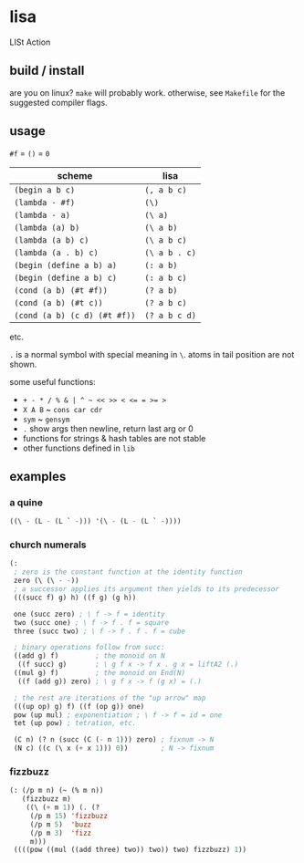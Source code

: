 # lisa
LISt Action

## build / install
are you on linux? `make` will probably work. otherwise, see
`Makefile` for the suggested compiler flags.

## usage

`#f` = `()` = `0`

| scheme                     | lisa        |
|----------------------------|-------------|
|`(begin a b c)`             |`(, a b c)`  |
|`(lambda - #f)`             |`(\)`        |
|`(lambda - a)`              |`(\ a)`      |
|`(lambda (a) b)`            |`(\ a b)`    |
|`(lambda (a b) c)`          |`(\ a b c)`  |
|`(lambda (a . b) c)`        |`(\ a b . c)`|
|`(begin (define a b) a)`    |`(: a b)`    |
|`(begin (define a b) c)`    |`(: a b c)`  |
|`(cond (a b) (#t #f))`      |`(? a b)`    |
|`(cond (a b) (#t c))`       |`(? a b c)`  |
|`(cond (a b) (c d) (#t #f))`|`(? a b c d)`|

etc.

`.` is a normal symbol with special meaning in `\`. atoms in
tail position are not shown.

some useful functions:
- `+ - * / % & | ^ ~ << >> < <= = >= >`
- `X A B` ~ `cons car cdr`
- `sym` ~ `gensym`
- `.` show args then newline, return last arg or 0
- functions for strings & hash tables are not stable
- other functions defined in `lib`

## examples

### a quine
```lisp
((\ - (L - (L ` -))) '(\ - (L - (L ` -))))
```

### church numerals
```lisp
(:
 ; zero is the constant function at the identity function
 zero (\ (\ - -))
 ; a successor applies its argument then yields to its predecessor
 (((succ f) g) h) ((f g) (g h))

 one (succ zero) ; \ f -> f = identity
 two (succ one) ; \ f -> f . f = square
 three (succ two) ; \ f -> f . f . f = cube 

 ; binary operations follow from succ:
 ((add g) f)         ; the monoid on N
  ((f succ) g)       ; \ g f x -> f x . g x = liftA2 (.)
 ((mul g) f)         ; the monoid on End(N)
  ((f (add g)) zero) ; \ g f x -> f (g x) = (.)

 ; the rest are iterations of the "up arrow" map
 (((up op) g) f) ((f (op g)) one)
 pow (up mul) ; exponentiation ; \ f -> f = id = one
 tet (up pow) ; tetration, etc.

 (C n) (? n (succ (C (- n 1))) zero) ; fixnum -> N
 (N c) ((c (\ x (+ x 1))) 0))        ; N -> fixnum
```

### fizzbuzz
```lisp
(: (/p m n) (~ (% m n))
   (fizzbuzz m)
    ((\ (+ m 1)) (. (?
     (/p m 15) 'fizzbuzz
     (/p m 5)  'buzz
     (/p m 3)  'fizz
     m)))
 ((((pow ((mul ((add three) two)) two)) two) fizzbuzz) 1))
```
